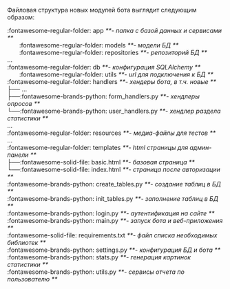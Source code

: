 Файловая структура новых модулей бота выглядит следующим образом:<br>

:fontawesome-regular-folder: app _**- папка с базой данных и сервисами **_<br> 
&emsp;&emsp;:fontawesome-regular-folder: models _**- модели БД **_  <br>
&emsp;&emsp;:fontawesome-regular-folder: repositories _**- репозиторий БД **_  <br>
...<br>
:fontawesome-regular-folder: db _**- конфигурация SQLAlchemy **_<br> 
&emsp;&emsp;:fontawesome-regular-folder: utils _**- url для подключения к БД **_  <br>
:fontawesome-regular-folder: handlers _**- хендеры бота, в т.ч. новые **_<br>
├── ... <br>
├──:fontawesome-brands-python: form_handlers.py _**- хендлеры опросов **_<br>
└──:fontawesome-brands-python: user_handlers.py _**- хендлер раздела статистики **_<br>
...<br>
:fontawesome-regular-folder: resources _**- медиа-файлы для тестов **_<br> 
...<br>
:fontawesome-regular-folder: templates _**- html страницы для админ-панели **_<br>
├──:fontawesome-solid-file: basic.html _**- базовая страница **_<br>
└──:fontawesome-solid-file: index.html _**- страница после авторизации **_<br>
:fontawesome-brands-python: create_tables.py _**- создание таблиц в БД **_<br> 
:fontawesome-brands-python:  init_tables.py _**- заполнение таблиц в БД **_<br> 
:fontawesome-brands-python:  login.py _**- аутентификация на сайте **_<br> 
:fontawesome-brands-python:  main.py _**- запуск бота и веб-приложения **_ <br>
:fontawesome-solid-file: requirements.txt _**- файл списка необходимых библиотек **_  <br>
:fontawesome-brands-python:  settings.py _**- конфигурация БД и бота **_ <br>
:fontawesome-brands-python:  stats.py _**- генерация картинок статистики **_ <br>
:fontawesome-brands-python:  utils.py _**- сервисы отчета по пользователю **_ <br>
